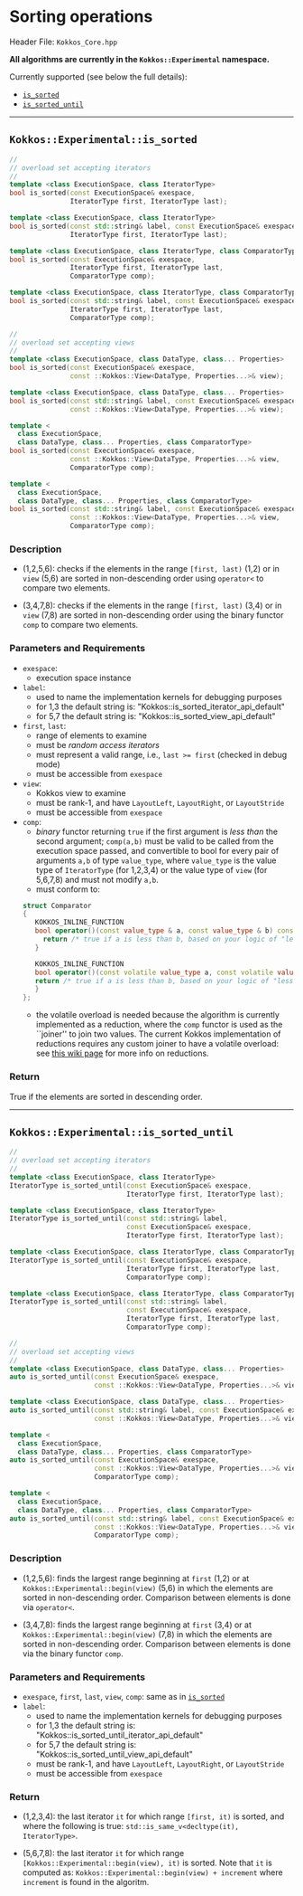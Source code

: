 
# Sorting operations

Header File: `Kokkos_Core.hpp`

**All algorithms are currently in the `Kokkos::Experimental` namespace.**

Currently supported (see below the full details):
 - [`is_sorted`](#kokkosexperimentalis_sorted)
 - [`is_sorted_until`](#kokkosexperimentalis_sorted_until)


------

## `Kokkos::Experimental::is_sorted`

```cpp
//
// overload set accepting iterators
//
template <class ExecutionSpace, class IteratorType>
bool is_sorted(const ExecutionSpace& exespace,                              (1)
               IteratorType first, IteratorType last);

template <class ExecutionSpace, class IteratorType>
bool is_sorted(const std::string& label, const ExecutionSpace& exespace,    (2)
               IteratorType first, IteratorType last);

template <class ExecutionSpace, class IteratorType, class ComparatorType>
bool is_sorted(const ExecutionSpace& exespace,                              (3)
               IteratorType first, IteratorType last,
               ComparatorType comp);

template <class ExecutionSpace, class IteratorType, class ComparatorType>
bool is_sorted(const std::string& label, const ExecutionSpace& exespace,    (4)
               IteratorType first, IteratorType last,
			   ComparatorType comp);

//
// overload set accepting views
//
template <class ExecutionSpace, class DataType, class... Properties>
bool is_sorted(const ExecutionSpace& exespace,                              (5)
               const ::Kokkos::View<DataType, Properties...>& view);

template <class ExecutionSpace, class DataType, class... Properties>
bool is_sorted(const std::string& label, const ExecutionSpace& exespace,    (6)
               const ::Kokkos::View<DataType, Properties...>& view);

template <
  class ExecutionSpace,
  class DataType, class... Properties, class ComparatorType>
bool is_sorted(const ExecutionSpace& exespace,                              (7)
               const ::Kokkos::View<DataType, Properties...>& view,
               ComparatorType comp);

template <
  class ExecutionSpace,
  class DataType, class... Properties, class ComparatorType>
bool is_sorted(const std::string& label, const ExecutionSpace& exespace,    (8)
               const ::Kokkos::View<DataType, Properties...>& view,
               ComparatorType comp);
```

### Description

- (1,2,5,6): checks if the elements in the range `[first, last)` (1,2)
  or in `view` (5,6) are sorted in non-descending order using `operator<` to compare two elements.

- (3,4,7,8): checks if the elements in the range `[first, last)` (3,4)
  or in `view` (7,8) are sorted in non-descending order using the binary functor `comp` to compare two elements.

### Parameters and Requirements

- `exespace`:
  - execution space instance
- `label`:
  - used to name the implementation kernels for debugging purposes
  - for 1,3 the default string is: "Kokkos::is_sorted_iterator_api_default"
  - for 5,7 the default string is: "Kokkos::is_sorted_view_api_default"
- `first`, `last`:
  - range of elements to examine
  - must be *random access iterators*
  - must represent a valid range, i.e., `last >= first` (checked in debug mode)
  - must be accessible from `exespace`
- `view`:
  - Kokkos view to examine
  - must be rank-1, and have `LayoutLeft`, `LayoutRight`, or `LayoutStride`
  - must be accessible from `exespace`
- `comp`:
  - *binary* functor returning `true`
  if the first argument is *less than* the second argument;
  `comp(a,b)` must be valid to be called from the execution space passed,
  and convertible to bool for every pair of arguments `a,b` of type
  `value_type`, where `value_type` is the value type of `IteratorType` (for 1,2,3,4)
  or the value type of `view` (for 5,6,7,8) and must not modify `a,b`.
  - must conform to:
  ```cpp
  struct Comparator
  {
     KOKKOS_INLINE_FUNCTION
     bool operator()(const value_type & a, const value_type & b) const {
	   return /* true if a is less than b, based on your logic of "less than" */;
     }

     KOKKOS_INLINE_FUNCTION
     bool operator()(const volatile value_type a, const volatile value_type b) const {
     return /* true if a is less than b, based on your logic of "less than" */;
     }
  };
  ```
  - the volatile overload is needed because the algorithm is
  currently implemented as a reduction, where the `comp` functor is used
  as the ``joiner'' to join two values. The current Kokkos implementation
  of reductions requires any custom joiner to have
  a volatile overload: see [this wiki page](https://github.com/kokkos/kokkos/wiki/Programming-Guide%3A-Custom-Reductions) for more info on reductions.


### Return

True if the elements are sorted in descending order.



------


## `Kokkos::Experimental::is_sorted_until`

```cpp
//
// overload set accepting iterators
//
template <class ExecutionSpace, class IteratorType>
IteratorType is_sorted_until(const ExecutionSpace& exespace,                     (1)
                             IteratorType first, IteratorType last);

template <class ExecutionSpace, class IteratorType>
IteratorType is_sorted_until(const std::string& label,                           (2)
                             const ExecutionSpace& exespace,
						     IteratorType first, IteratorType last);

template <class ExecutionSpace, class IteratorType, class ComparatorType>
IteratorType is_sorted_until(const ExecutionSpace& exespace,                     (3)
                             IteratorType first, IteratorType last,
                             ComparatorType comp);

template <class ExecutionSpace, class IteratorType, class ComparatorType>
IteratorType is_sorted_until(const std::string& label,                           (4)
                             const ExecutionSpace& exespace,
                             IteratorType first, IteratorType last,
			                 ComparatorType comp);

//
// overload set accepting views
//
template <class ExecutionSpace, class DataType, class... Properties>
auto is_sorted_until(const ExecutionSpace& exespace,                             (5)
                     const ::Kokkos::View<DataType, Properties...>& view);

template <class ExecutionSpace, class DataType, class... Properties>
auto is_sorted_until(const std::string& label, const ExecutionSpace& exespace,   (6)
                     const ::Kokkos::View<DataType, Properties...>& view);

template <
  class ExecutionSpace,
  class DataType, class... Properties, class ComparatorType>
auto is_sorted_until(const ExecutionSpace& exespace,                             (7)
                     const ::Kokkos::View<DataType, Properties...>& view,
                     ComparatorType comp);

template <
  class ExecutionSpace,
  class DataType, class... Properties, class ComparatorType>
auto is_sorted_until(const std::string& label, const ExecutionSpace& exespace,   (8)
                     const ::Kokkos::View<DataType, Properties...>& view,
                     ComparatorType comp);
```

### Description

- (1,2,5,6): finds the largest range beginning at `first` (1,2) or
  at `Kokkos::Experimental::begin(view)` (5,6) in which the elements
  are sorted in non-descending order. Comparison between elements is done via `operator<`.

- (3,4,7,8): finds the largest range beginning at `first` (3,4) or
  at `Kokkos::Experimental::begin(view)` (7,8) in which the elements
  are sorted in non-descending order. Comparison between elements is done via
  the binary functor `comp`.

### Parameters and Requirements

- `exespace`, `first`, `last`, `view`, `comp`: same as in [`is_sorted`](#kokkosexperimentalis_sorted)
- `label`:
  - used to name the implementation kernels for debugging purposes
  - for 1,3 the default string is: "Kokkos::is_sorted_until_iterator_api_default"
  - for 5,7 the default string is: "Kokkos::is_sorted_until_view_api_default"
  - must be rank-1, and have `LayoutLeft`, `LayoutRight`, or `LayoutStride`
  - must be accessible from `exespace`

### Return

- (1,2,3,4): the last iterator `it` for which range `[first, it)` is sorted,
  and where the following is true: `std::is_same_v<decltype(it), IteratorType>`.

- (5,6,7,8): the last iterator `it` for which range `[Kokkos::Experimental::begin(view), it)` is sorted.
  Note that `it` is computed as: `Kokkos::Experimental::begin(view) + increment` where `increment` is
  found in the algoritm.
